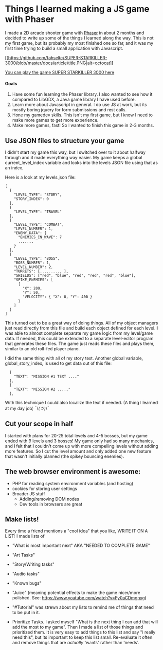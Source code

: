 # Things I learned making a JS game with Phaser

I made a 2D arcade shooter game with [Phaser](https://github.com/photonstorm/phaser-ce) in about 2 months and decided to write up some of the things I learned along the way. This is not my first game, but its probably my most finished one so far, and it was my first time trying to build a small application with Javascript.


[[https://github.com/fahseltc/SUPER-STARKILLER-3000/blob/master/docs/article/title.PNG|alt=octocat]]

[You can play the game SUPER STARKILLER 3000 here](https://super-starkiller-3000.herokuapp.com/)

#### Goals
1. Have some fun learning the Phaser library. I also wanted to see how it compared to LibGDX, a Java game library I have used before.
2. Learn more about Javascript in general. I do use JS at work, but its mostly boring jquery for form submissions and rest calls.
3. Hone my gamedev skills. This isn't my first game, but I know I need to make more games to get more experience.
4. Make more games, fast! So I wanted to finish this game in 2-3 months.


## Use JSON files to structure your game

I didn't start my game this way, but I switched over to it about halfway through and it made everything way easier. My game keeps a global current_level_index variable and looks into the levels JSON file using that as an index.

Here is a look at my levels.json file:
```
[
  {
    "LEVEL_TYPE": "STORY",
    "STORY_INDEX": 0
  },
  {
    "LEVEL_TYPE": "TRAVEL"
  },
  {
    "LEVEL_TYPE": "COMBAT",
    "LEVEL_NUMBER": 1,
    "ENEMY_DATA": {
      "ENEMIES_IN_WAVE": 7
      .......
    }
  },
  {
    "LEVEL_TYPE": "BOSS",
    "BOSS_NUMBER": 1,
    "LEVEL_NUMBER": 2,
    "TURRETS": [.......... ],
    "SHIELDS": ["red", "blue", "red", "red", "red", "blue"],
    "SPIKE_ENEMIES": [
      {
        "X": 200,
        "Y": 50,
        "VELOCITY": { "X": 0, "Y": 400 }
      }
    ]
  }
]
```
This turned out to be a great way of doing things. All of my object managers just read directly from this file and build each object defined for each level. I was able to almost complete separate my game logic from my level/game data. If needed, this could be extended to a separate level-editor program that generates these files. The game just reads these files and plays them, similar to an old roll-fed player piano.

I did the same thing with all of my story text. Another global variable, global_story_index, is used to get data out of this file:
```
  {
    "TEXT": "MISSION #1 TEXT ...."
  },
  {
    "TEXT": "MISSION #2 ....."
  },
```
With this technique I could also localize the text if needed. (A thing I learned at my day job) ¯\\_(ツ)_/¯

## Cut your scope in half
I started with plans for 20-25 total levels and 4-5 bosses, but my game ended with 9 levels and 3 bosses! My game only had so many mechanics, and I felt that I couldn't come up with more compelling levels without adding more features. So I cut the level amount and only added one new feature that wasn't initially planned (the spikey bouncing enemies).

## The web browser environment is awesome:
  - PHP for reading system environment variables (and hosting)
  - cookies for storing user settings
  - Broader JS stuff
    - Adding/removing DOM nodes
    - Dev tools in browsers are great



## Make lists!
Every time a friend mentions a "cool idea" that you like, WRITE IT ON A LIST!
I made lists of

- "What is most important next" AKA "NEEDED TO COMPLETE GAME"
- "Art Tasks"
- "Story/Writing tasks"
- "Audio tasks"
- "Known bugs"
- "Juice" (meaning potential effects to make the game nicer/more polished. See: https://www.youtube.com/watch?v=Fy0aCDmgnxg)
- "#Tutorial" was strewn about my lists to remind me of things that need to be put in it.

- Prioritize Tasks.
I asked myself "What is the next thing I can add that will add the most to my game". Then I made a list of those things and prioritized them. It is very easy to add things to this list and say "I really need this", but its important to keep this list small. Re-evaluate it often and remove things that are _actually_ 'wants' rather than 'needs'.
